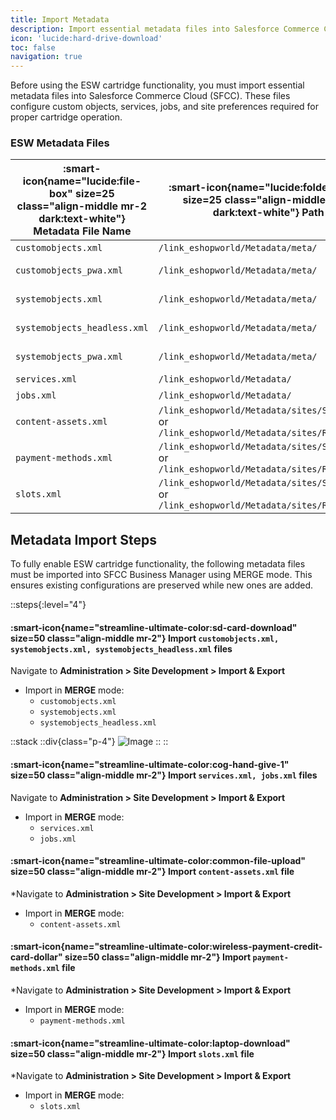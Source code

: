 ```yaml
---
title: Import Metadata
description: Import essential metadata files into Salesforce Commerce Cloud (SFCC)
icon: 'lucide:hard-drive-download'
toc: false
navigation: true
---
```


Before using the ESW cartridge functionality, you must import essential metadata files into Salesforce Commerce Cloud (SFCC). These files configure custom objects, services, jobs, and site preferences required for proper cartridge operation.

### ESW Metadata Files

| :smart-icon{name="lucide:file-box" size=25 class="align-middle mr-2 dark:text-white"} **Metadata File Name** | :smart-icon{name="lucide:folder-open" size=25 class="align-middle mr-2 dark:text-white"} **Path** | :smart-icon{name="lucide:file-text" size=25 class="align-middle mr-2 dark:text-white"} **Description** |
|---|---|---|
| `customobjects.xml` | `/link_eshopworld/Metadata/meta/` | ESW custom objects |
| `customobjects_pwa.xml` | `/link_eshopworld/Metadata/meta/` | ESW additional custom objects for PWA |
| `systemobjects.xml` | `/link_eshopworld/Metadata/meta/` | ESW system objects extensions |
| `systemobjects_headless.xml` | `/link_eshopworld/Metadata/meta/` | ESW additional system objects for Headless |
| `systemobjects_pwa.xml` | `/link_eshopworld/Metadata/meta/` | ESW additional system objects for PWA |
| `services.xml` | `/link_eshopworld/Metadata/` | ESW services |
| `jobs.xml` | `/link_eshopworld/Metadata/` | ESW jobs |
| `content-assets.xml` | `/link_eshopworld/Metadata/sites/SiteGenesis`<br>or<br>`/link_eshopworld/Metadata/sites/RefArch` | ESW content assets |
| `payment-methods.xml` | `/link_eshopworld/Metadata/sites/SiteGenesis`<br>or<br>`/link_eshopworld/Metadata/sites/RefArch` | ESW payment methods |
| `slots.xml` | `/link_eshopworld/Metadata/sites/SiteGenesis`<br>or<br>`/link_eshopworld/Metadata/sites/RefArch` | ESW slots |



## Metadata Import Steps

To fully enable ESW cartridge functionality, the following metadata files must be imported into SFCC Business Manager using MERGE mode. This ensures existing configurations are preserved while new ones are added.

::steps{:level="4"}
  #### :smart-icon{name="streamline-ultimate-color:sd-card-download" size=50 class="align-middle mr-2"}  Import `customobjects.xml, systemobjects.xml, systemobjects_headless.xml` files

  Navigate to **Administration > Site Development > Import & Export**

  - Import in **MERGE** mode:
    - `customobjects.xml`
    - `systemobjects.xml`
    - `systemobjects_headless.xml`

  ::stack
  ::div{class="p-4"}
  ![Image](/Screenshot2025-09-02111551.png)
  ::
  ::

  #### :smart-icon{name="streamline-ultimate-color:cog-hand-give-1" size=50 class="align-middle mr-2"}  Import `services.xml, jobs.xml` files
  
  Navigate to **Administration > Site Development > Import & Export**

  - Import in **MERGE** mode:
    - `services.xml`
    - `jobs.xml`


  #### :smart-icon{name="streamline-ultimate-color:common-file-upload" size=50 class="align-middle mr-2"}  Import `content-assets.xml` file

  *Navigate to **Administration > Site Development > Import & Export**

  - Import in **MERGE** mode:
    - `content-assets.xml`


  #### :smart-icon{name="streamline-ultimate-color:wireless-payment-credit-card-dollar" size=50 class="align-middle mr-2"} Import  `payment-methods.xml` file

  *Navigate to **Administration > Site Development > Import & Export**

  - Import in **MERGE** mode:
    - `payment-methods.xml`


  #### :smart-icon{name="streamline-ultimate-color:laptop-download" size=50 class="align-middle mr-2"} Import `slots.xml` file

  *Navigate to **Administration > Site Development > Import & Export**

  - Import in **MERGE** mode:
    - `slots.xml`


